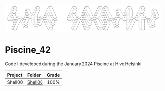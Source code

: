 ![Hive_graphic](Assets/Hive_graphic.PNG)

# Piscine_42
Code I developed during the January 2024 Piscine at Hive Helsinki

  Project  |  Folder  |  Grade  
:-------|:-------|:-------:
Shell00|[Shell00](Shell/Shell00/)|100%
